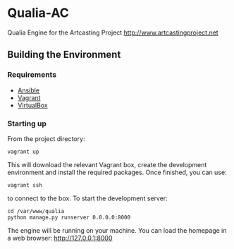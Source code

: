 # Qualia-AC
Qualia Engine for the Artcasting Project http://www.artcastingproject.net


## Building the Environment

### Requirements

* [Ansible](https://github.com/ansible/ansible)
* [Vagrant](https://www.vagrantup.com)
* [VirtualBox](https://www.virtualbox.org)

### Starting up

From the project directory:
```shell
vagrant up
```
This will download the relevant Vagrant box, create the development environment and install the required packages. Once finished, you can use:
```shell
vagrant ssh
```
to connect to the box. To start the development server:
```shell
cd /var/www/qualia
python manage.py runserver 0.0.0.0:8000
```
The engine will be running on your machine. You can load the homepage in a web browser: http://127.0.0.1:8000
